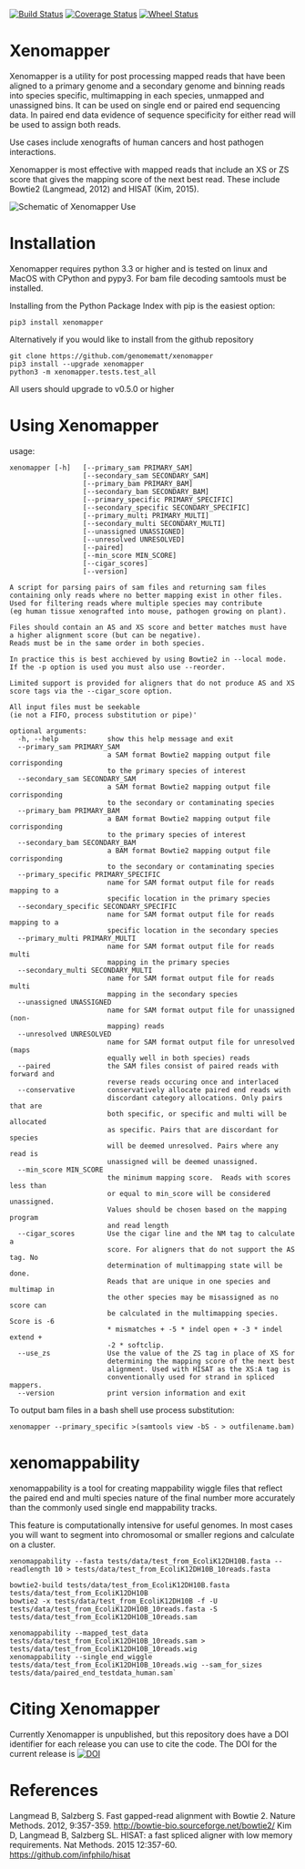 [![Build Status](https://travis-ci.org/genomematt/xenomapper.svg?branch=master)](https://travis-ci.org/genomematt/xenomapper)
[![Coverage Status](https://coveralls.io/repos/genomematt/xenomapper/badge.svg)](https://coveralls.io/r/genomematt/xenomapper)
[![Wheel Status](https://pypip.in/wheel/XenoMapper/badge.svg)](https://pypi.python.org/pypi/XenoMapper/)

Xenomapper
==========

Xenomapper is a utility for post processing mapped reads that have been aligned to a primary genome and a secondary genome and binning reads into species specific, multimapping in each species, unmapped and unassigned bins.  It can be used on single end or paired end sequencing data.  In paired end data evidence of sequence specificity for either read will be used to assign both reads.

Use cases include xenografts of human cancers and host pathogen interactions.

Xenomapper is most effective with mapped reads that include an XS or ZS score that gives the mapping score of the next best read.  These include Bowtie2 (Langmead, 2012) and HISAT (Kim, 2015). 

![Schematic of Xenomapper Use](/schematic.jpg "Schematic of Xenomapper Use")

Installation
============
Xenomapper requires python 3.3 or higher and is tested on linux and MacOS with CPython and pypy3.  For bam file decoding samtools must be installed.

Installing from the Python Package Index with pip is the easiest option:

    pip3 install xenomapper
    
Alternatively if you would like to install from the github repository

    git clone https://github.com/genomematt/xenomapper
    pip3 install --upgrade xenomapper
    python3 -m xenomapper.tests.test_all

All users should upgrade to v0.5.0 or higher

Using Xenomapper
================

usage:

    xenomapper [-h]   [--primary_sam PRIMARY_SAM]
                      [--secondary_sam SECONDARY_SAM]
					  [--primary_bam PRIMARY_BAM]
                      [--secondary_bam SECONDARY_BAM]
                      [--primary_specific PRIMARY_SPECIFIC]
                      [--secondary_specific SECONDARY_SPECIFIC]
                      [--primary_multi PRIMARY_MULTI]
                      [--secondary_multi SECONDARY_MULTI]
                      [--unassigned UNASSIGNED]
					  [--unresolved UNRESOLVED]
                      [--paired]
					  [--min_score MIN_SCORE]
					  [--cigar_scores]
                      [--version]

	A script for parsing pairs of sam files and returning sam files
	containing only reads where no better mapping exist in other files.
	Used for filtering reads where multiple species may contribute 
	(eg human tissue xenografted into mouse, pathogen growing on plant).

	Files should contain an AS and XS score and better matches must have
	a higher alignment score (but can be negative).
	Reads must be in the same order in both species.

	In practice this is best acchieved by using Bowtie2 in --local mode.
	If the -p option is used you must also use --reorder.

	Limited support is provided for aligners that do not produce AS and XS
	score tags via the --cigar_score option.

	All input files must be seekable
	(ie not a FIFO, process substitution or pipe)'

	optional arguments:
	  -h, --help            show this help message and exit
	  --primary_sam PRIMARY_SAM
	                        a SAM format Bowtie2 mapping output file corrisponding
	                        to the primary species of interest
	  --secondary_sam SECONDARY_SAM
	                        a SAM format Bowtie2 mapping output file corrisponding
	                        to the secondary or contaminating species
	  --primary_bam PRIMARY_BAM
	                        a BAM format Bowtie2 mapping output file corrisponding
	                        to the primary species of interest
	  --secondary_bam SECONDARY_BAM
	                        a BAM format Bowtie2 mapping output file corrisponding
	                        to the secondary or contaminating species
	  --primary_specific PRIMARY_SPECIFIC
	                        name for SAM format output file for reads mapping to a
	                        specific location in the primary species
	  --secondary_specific SECONDARY_SPECIFIC
	                        name for SAM format output file for reads mapping to a
	                        specific location in the secondary species
	  --primary_multi PRIMARY_MULTI
	                        name for SAM format output file for reads multi
	                        mapping in the primary species
	  --secondary_multi SECONDARY_MULTI
	                        name for SAM format output file for reads multi
	                        mapping in the secondary species
	  --unassigned UNASSIGNED
	                        name for SAM format output file for unassigned (non-
	                        mapping) reads
	  --unresolved UNRESOLVED
	                        name for SAM format output file for unresolved (maps
	                        equally well in both species) reads
	  --paired              the SAM files consist of paired reads with forward and
	                        reverse reads occuring once and interlaced
	  --conservative        conservatively allocate paired end reads with
	                        discordant category allocations. Only pairs that are
	                        both specific, or specific and multi will be allocated
	                        as specific. Pairs that are discordant for species
	                        will be deemed unresolved. Pairs where any read is
	                        unassigned will be deemed unassigned.
	  --min_score MIN_SCORE
							the minimum mapping score.  Reads with scores less than
							or equal to min_score will be considered unassigned.
							Values should be chosen based on the mapping program 
							and read length
	  --cigar_scores        Use the cigar line and the NM tag to calculate a
	                        score. For aligners that do not support the AS tag. No
	                        determination of multimapping state will be done.
	                        Reads that are unique in one species and multimap in
	                        the other species may be misassigned as no score can
	                        be calculated in the multimapping species. Score is -6
	                        * mismatches + -5 * indel open + -3 * indel extend +
	                        -2 * softclip.
	  --use_zs              Use the value of the ZS tag in place of XS for
	                        determining the mapping score of the next best
	                        alignment. Used with HISAT as the XS:A tag is
	                        conventionally used for strand in spliced mappers.
	  --version             print version information and exit


To output bam files in a bash shell use process substitution:


    xenomapper --primary_specific >(samtools view -bS - > outfilename.bam)


xenomappability
===============
xenomappability is a tool for creating mappability wiggle files that reflect the paired end and multi species nature of the final number more accurately than the commonly used single end mappability tracks.

This feature is computationally intensive for useful genomes.  In most cases you will want to segment into chromosomal or smaller regions and calculate on a cluster.


    xenomappability --fasta tests/data/test_from_EcoliK12DH10B.fasta --readlength 10 > tests/data/test_from_EcoliK12DH10B_10reads.fasta

    bowtie2-build tests/data/test_from_EcoliK12DH10B.fasta tests/data/test_from_EcoliK12DH10B
    bowtie2 -x tests/data/test_from_EcoliK12DH10B -f -U tests/data/test_from_EcoliK12DH10B_10reads.fasta -S tests/data/test_from_EcoliK12DH10B_10reads.sam

    xenomappability --mapped_test_data tests/data/test_from_EcoliK12DH10B_10reads.sam > tests/data/test_from_EcoliK12DH10B_10reads.wig
    xenomappability --single_end_wiggle tests/data/test_from_EcoliK12DH10B_10reads.wig --sam_for_sizes tests/data/paired_end_testdata_human.sam`
	
Citing Xenomapper
=================
Currently Xenomapper is unpublished, but this repository does have a DOI identifier for each release you can use to cite the code.  The DOI for the current release is [![DOI](https://zenodo.org/badge/doi/10.5281/zenodo.16782.svg)](http://dx.doi.org/10.5281/zenodo.16782)

References
=================
Langmead B, Salzberg S. Fast gapped-read alignment with Bowtie 2. Nature Methods. 2012, 9:357-359. http://bowtie-bio.sourceforge.net/bowtie2/
Kim D, Langmead B, Salzberg SL. HISAT: a fast spliced aligner with low memory requirements. Nat Methods. 2015 12:357-60. https://github.com/infphilo/hisat

